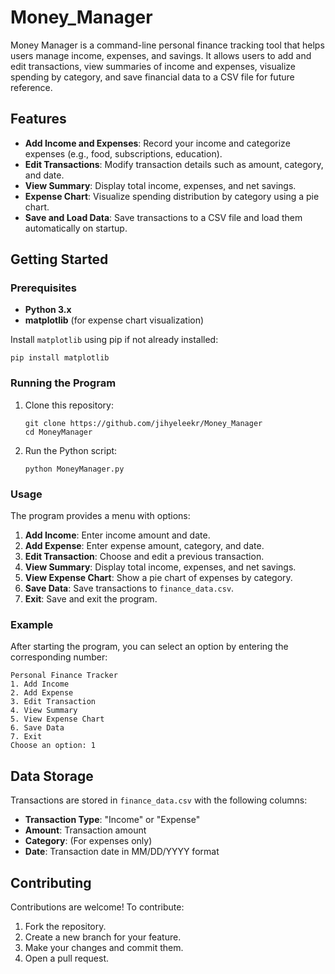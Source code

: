 # Money_Manager

Money Manager is a command-line personal finance tracking tool that helps users manage income, expenses, and savings. It allows users to add and edit transactions, view summaries of income and expenses, visualize spending by category, and save financial data to a CSV file for future reference.

## Features

- **Add Income and Expenses**: Record your income and categorize expenses (e.g., food, subscriptions, education).
- **Edit Transactions**: Modify transaction details such as amount, category, and date.
- **View Summary**: Display total income, expenses, and net savings.
- **Expense Chart**: Visualize spending distribution by category using a pie chart.
- **Save and Load Data**: Save transactions to a CSV file and load them automatically on startup.

## Getting Started

### Prerequisites

- **Python 3.x**
- **matplotlib** (for expense chart visualization)

Install `matplotlib` using pip if not already installed:
```
pip install matplotlib
```

### Running the Program

1. Clone this repository:
   ```
   git clone https://github.com/jihyeleekr/Money_Manager
   cd MoneyManager
   ```
2. Run the Python script:
   ```
   python MoneyManager.py
   ```

### Usage

The program provides a menu with options:
1. **Add Income**: Enter income amount and date.
2. **Add Expense**: Enter expense amount, category, and date.
3. **Edit Transaction**: Choose and edit a previous transaction.
4. **View Summary**: Display total income, expenses, and net savings.
5. **View Expense Chart**: Show a pie chart of expenses by category.
6. **Save Data**: Save transactions to `finance_data.csv`.
7. **Exit**: Save and exit the program.

### Example

After starting the program, you can select an option by entering the corresponding number:
```plaintext
Personal Finance Tracker
1. Add Income
2. Add Expense
3. Edit Transaction
4. View Summary
5. View Expense Chart
6. Save Data
7. Exit
Choose an option: 1
```

## Data Storage

Transactions are stored in `finance_data.csv` with the following columns:
- **Transaction Type**: "Income" or "Expense"
- **Amount**: Transaction amount
- **Category**: (For expenses only)
- **Date**: Transaction date in MM/DD/YYYY format

## Contributing

Contributions are welcome! To contribute:
1. Fork the repository.
2. Create a new branch for your feature.
3. Make your changes and commit them.
4. Open a pull request.
```

